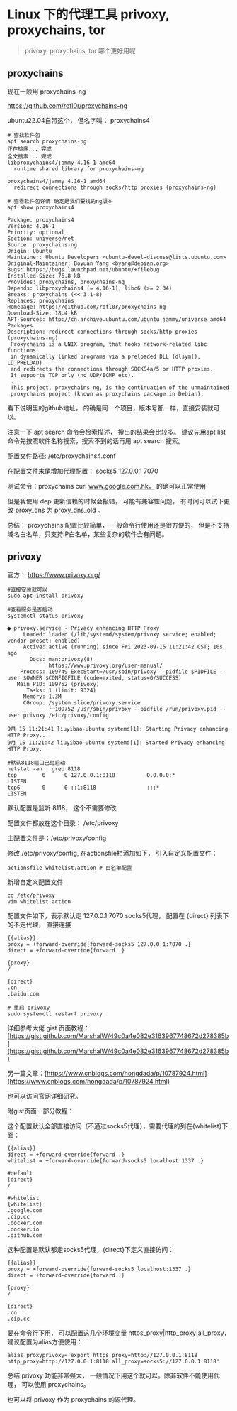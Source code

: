 # Linux 下的代理工具  privoxy, proxychains, tor 
> privoxy, proxychains, tor 哪个更好用呢


## proxychains

现在一般用 proxychains-ng

https://github.com/rofl0r/proxychains-ng

ubuntu22.04自带这个， 但名字叫： proxychains4

```
# 查找软件包
apt search proxychains-ng
正在排序... 完成
全文搜索... 完成  
libproxychains4/jammy 4.16-1 amd64
  runtime shared library for proxychains-ng

proxychains4/jammy 4.16-1 amd64
  redirect connections through socks/http proxies (proxychains-ng)

# 查看软件包详情 确定是我们要找的ng版本
apt show proxychains4

Package: proxychains4
Version: 4.16-1
Priority: optional
Section: universe/net
Source: proxychains-ng
Origin: Ubuntu
Maintainer: Ubuntu Developers <ubuntu-devel-discuss@lists.ubuntu.com>
Original-Maintainer: Boyuan Yang <byang@debian.org>
Bugs: https://bugs.launchpad.net/ubuntu/+filebug
Installed-Size: 76.8 kB
Provides: proxychains, proxychains-ng
Depends: libproxychains4 (= 4.16-1), libc6 (>= 2.34)
Breaks: proxychains (<< 3.1-8)
Replaces: proxychains
Homepage: https://github.com/rofl0r/proxychains-ng
Download-Size: 18.4 kB
APT-Sources: http://cn.archive.ubuntu.com/ubuntu jammy/universe amd64 Packages
Description: redirect connections through socks/http proxies (proxychains-ng)
 Proxychains is a UNIX program, that hooks network-related libc functions
 in dynamically linked programs via a preloaded DLL (dlsym(), LD_PRELOAD)
 and redirects the connections through SOCKS4a/5 or HTTP proxies.
 It supports TCP only (no UDP/ICMP etc).
 .
 This project, proxychains-ng, is the continuation of the unmaintained
 proxychains project (known as proxychains package in Debian).
```

看下说明里的github地址， 的确是同一个项目，版本号都一样，直接安装就可以。

注意一下 apt search 命令会检索描述， 搜出的结果会比较多。 建议先用apt list 命令先按照软件名称搜索，搜索不到的话再用 apt search 搜索。

配置文件路径: /etc/proxychains4.conf

在配置文件末尾增加代理配置： socks5 127.0.0.1 7070

测试命令：proxychains curl www.google.com.hk， 的确可以正常使用

但是我使用 dep 更新信赖的时候会报错， 可能有兼容性问题， 有时间可以试下更改 proxy_dns 为 proxy_dns_old 。

总结： proxychains 配置比较简单， 一般命令行使用还是很方便的， 但是不支持域名白名单，只支持IP白名单，某些复杂的软件会有问题。

## privoxy

官方： https://www.privoxy.org/

```
#直接安装就可以
sudo apt install privoxy

#查看服务是否启动
systemctl status privoxy

● privoxy.service - Privacy enhancing HTTP Proxy
     Loaded: loaded (/lib/systemd/system/privoxy.service; enabled; vendor preset: enabled)
     Active: active (running) since Fri 2023-09-15 11:21:42 CST; 10s ago
       Docs: man:privoxy(8)
             https://www.privoxy.org/user-manual/
    Process: 109749 ExecStart=/usr/sbin/privoxy --pidfile $PIDFILE --user $OWNER $CONFIGFILE (code=exited, status=0/SUCCESS)
   Main PID: 109752 (privoxy)
      Tasks: 1 (limit: 9324)
     Memory: 1.3M
     CGroup: /system.slice/privoxy.service
             └─109752 /usr/sbin/privoxy --pidfile /run/privoxy.pid --user privoxy /etc/privoxy/config

9月 15 11:21:41 liuyibao-ubuntu systemd[1]: Starting Privacy enhancing HTTP Proxy...
9月 15 11:21:42 liuyibao-ubuntu systemd[1]: Started Privacy enhancing HTTP Proxy.

#默认8118端口已经启动
netstat -an | grep 8118
tcp        0      0 127.0.0.1:8118          0.0.0.0:*               LISTEN     
tcp6       0      0 ::1:8118                :::*                    LISTEN
```

默认配置是监听 8118， 这个不需要修改

配置文件都放在这个目录： /etc/privoxy

主配置文件是：/etc/privoxy/config

修改 /etc/privoxy/config, 在actionsfile栏添加如下， 引入自定义配置文件：

```
actionsfile whitelist.action # 白名单配置
```

新增自定义配置文件

```
cd /etc/privoxy
vim whitelist.action
```

配置文件如下，表示默认走 127.0.0.1:7070 socks5代理， 配置在 {direct} 列表下的不走代理， 直接连接

```
{{alias}}
proxy = +forward-override{forward-socks5 127.0.0.1:7070 .}
direct = +forward-override{forward .}

{proxy}
/

{direct}
.cn
.baidu.com
```

```
# 重启 privoxy
sudo systemctl restart privoxy
```

详细参考大佬 gist 页面教程： [https://gist.github.com/MarshalW/49c0a4e082e3163967748672d278385b](https://gist.github.com/MarshalW/49c0a4e082e3163967748672d278385b)

另一篇文章：[https://www.cnblogs.com/hongdada/p/10787924.html](https://www.cnblogs.com/hongdada/p/10787924.html)

也可以访问官网详细研究。

附gist页面一部分教程：

这个配置默认全部直接访问（不通过socks5代理），需要代理的列在{whitelist}下面：

```
{{alias}}
direct = +forward-override{forward .}
whitelist = +forward-override{forward-socks5 localhost:1337 .}

#default
{direct}
/

#whitelist
{whitelist}
.google.com
.cip.cc
.docker.com
.docker.io
.github.com
```

这种配置是默认都走socks5代理，{direct}下定义直接访问：

```
{{alias}}
proxy = +forward-override{forward-socks5 localhost:1337 .}
direct = +forward-override{forward .}

{proxy}
/

{direct}
.cn
.cip.cc
```

要在命令行下用， 可以配置这几个环境变量 https_proxy|http_proxy|all_proxy，建议配置为alias方便使用：

```
alias proxyprivoxy='export https_proxy=http://127.0.0.1:8118 http_proxy=http://127.0.0.1:8118 all_proxy=socks5://127.0.0.1:8118'
```

总结 privoxy 功能非常强大， 一般情况下用这个就可以。除非软件不能使用代理， 可以使用 proxychains。

也可以将 privoxy 作为 proxychains 的源代理。 
